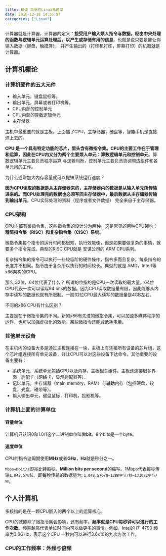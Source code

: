 ```yaml
---
title: 精读 鸟哥的Linux私房菜
date: 2018-12-18 14:55:57
categories: ["Linux"]
---
```


计算器就是计算器，计算器的定义：**接受用户输入烦人指令与数据，经由中央处理的函数与逻辑单元运算处理后，以产生或存储有用的信息**。也就是说只要是能让你输入数据（键盘，触摸屏），
并产生输出的（打印机打印，屏幕打印）的机器就是计算器。

<!-- more -->

## 计算机概论

### 计算机硬件的五大元件
- 输入单元，键盘鼠标等。
- 输出单元，屏幕或者打印机等。
- CPU内部的控制单元
- CPU内部的算数逻辑单元
- 主存储器

主机中最重要的就是主板。上面插了CPU，主存储器，硬盘等，智能手机是直接焊上去的。

**CPU 是一个具有特定功能的芯片，里头含有微指令集。**CPU的主要工作在于管理和运算，因此在CPU内又分为两个主要烦人单元：**算数逻辑单元**和**控制单元**。算数逻辑单元主要负责程序运算
与逻辑判断，控制单元主要负责协调周边组件和各单元间的工作。

为什么通常加大内存容量就可以提搞系统运行速度？

**因为CPU读取的数据是从主存储器来的，主存储器内的数据是从输入单元所传输进来的。而CPU处理完的数据也必须写回主存储器中，最后数据从主存储器传输到输出单元**。CPU实际处理的资料（程序或者文件数据）
完全来自于主存储器。

### CPU架构
CPU内部有微指令集，这些指令集的设计分为两种，这是常见的两种CPU架构：**精简指令集（RISC）和复杂指令集（CISC）系统**。

微指令集每个指令的运行时间都很短，执行效能佳，但是如果要做复杂的事情，就要多个指令完成。典型的RISC CPU就是 安谋公司的 ARM CPU系列。

复杂指令集的指令可以执行一些较低阶的硬件操作，指令多而且复杂，每条指令的长度并不相同。指令由于复杂所以执行的时间较长。典型的就是 AMD，Interl等x86架构的CPU。

那么 32位，64位代表了什么？
所谓的位指的是CPU一次读取的最大量。64位CPU代表一次可以读写64 bits的数据。因为CPU读取数据量有限，因此能够从内存中读写的数据也就有所限制。一般32位CPU最大读写的数据量是4GB左右。

不同的x86 CPU有什么区别？

主要是在于微指令集的不同。新的x86有先进的微指令集，可以加速多媒体程序的运作，也可以加强虚拟化的效能，某些微指令还能减低耗电量。

### 其他单元设备

在主机内的设备大多是通过主板连接在一块，主板上有连接所有设备的芯片组，这个芯片组连接所有单元设备，好让CPU可以对这些设备下达命令。其他重要的设备主要有：
- 系统单元，系统单元包括CPU以及内存，主板相关组件。主板还连接很多界面，适配卡（网络卡，显示适配器等）。
- 记忆单元，主存储器（main memory，RAM）与辅助内存（包括硬盘，软盘，光盘，磁带等）。
- 输入输出单元，键盘鼠标，打印机，投影机等。

### 计算机上面的计算单位
#### 容量单位
计算机只认识0和1.0/1这个二进制单位叫做**bit**。8个bits是一个byte。
#### 速度单位
CPU的指令这周期使用**MHz**或者**GHz**，**Hz**就是秒分之一。

`Mbps=Mbit/s`即兆比特每秒。**Million bits per second**的缩写。1Mbps代表每秒传输`1,048,576`位，即每秒传输的数据量为: `1,048,576/8=128K字节/秒=131072字节/秒`。

## 个人计算机
多核指的是在一颗CPU嵌入的两个以上的运算核心。

CPU的效能除了微指令集会影响，还有频率。**频率就是CPU每秒钟可以进行的工作次数**。频率越高代表单位时间内可以做更多的事情。例如，Intel的 i7-4790 频率为3.6GHz，表示这个CPU
一秒内可以进行3.6x10的九次方次工作。

### CPU的工作频率：外频与倍频






